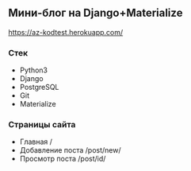 ## Мини-блог на Django+Materialize 
https://az-kodtest.herokuapp.com/

### Стек
- Python3
- Django
- PostgreSQL
- Git
- Materialize 

### Страницы сайта
- Главная /
- Добавление поста /post/new/
- Просмотр поста /post/id/
